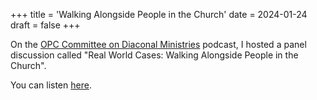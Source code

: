 +++
title = 'Walking Alongside People in the Church'
date = 2024-01-24 
draft = false 
+++

On the [OPC Committee on Diaconal Ministries](https://opccdm.org) podcast, I hosted a panel
discussion called "Real World Cases: Walking Alongside People in the Church". 

You can listen [here](https://www.thereformeddeacon.org/1849391/14369074-real-world-cases-walking-alongside-people-in-the-church).